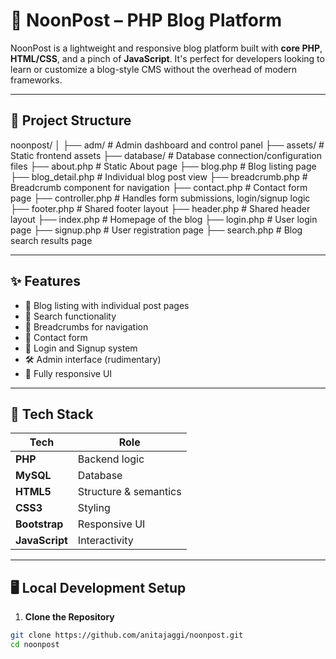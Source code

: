 # 📰 NoonPost – PHP Blog Platform

NoonPost is a lightweight and responsive blog platform built with **core PHP**, **HTML/CSS**, and a pinch of **JavaScript**. It's perfect for developers looking to learn or customize a blog-style CMS without the overhead of modern frameworks.

---

## 📁 Project Structure

noonpost/
│
├── adm/                        # Admin dashboard and control panel
├── assets/                     # Static frontend assets
├── database/                   # Database connection/configuration files
├── about.php                   # Static About page
├── blog.php                    # Blog listing page
├── blog_detail.php            # Individual blog post view
├── breadcrumb.php              # Breadcrumb component for navigation
├── contact.php                 # Contact form page
├── controller.php              # Handles form submissions, login/signup logic
├── footer.php                  # Shared footer layout
├── header.php                  # Shared header layout
├── index.php                   # Homepage of the blog
├── login.php                   # User login page
├── signup.php                  # User registration page
├── search.php                  # Blog search results page

---

## ✨ Features

- 📰 Blog listing with individual post pages
- 🔎 Search functionality
- 🧭 Breadcrumbs for navigation
- 📧 Contact form
- 🔐 Login and Signup system
- 🛠️ Admin interface (rudimentary)
- 📱 Fully responsive UI

---

## 🧰 Tech Stack

| Tech        | Role                     |
|-------------|--------------------------|
| **PHP**     | Backend logic            |
| **MySQL**   | Database                 |
| **HTML5**   | Structure & semantics    |
| **CSS3**    | Styling                  |
| **Bootstrap** | Responsive UI          |
| **JavaScript** | Interactivity         |

---

## 🖥️ Local Development Setup

1. **Clone the Repository**

```bash
git clone https://github.com/anitajaggi/noonpost.git
cd noonpost

